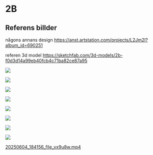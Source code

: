 # 2B

## Referens billder


någons annans design https://anst.artstation.com/projects/L2Jm2l?album_id=690251

referen 3d model https://sketchfab.com/3d-models/2b-f0d3d14a99eb40fcb4c71ba82ce87a95

![](assets/20250604_183912_2b__cosplay_pattern_tutorial___nier_automata_by_patterncos_dccniyi-414w-2xlov.jpg)


![](assets/20250604_183930_2b__cosplay_pattern_tutorial___nier_automata_by_patterncos_dccnih8-414w-2x.jpg)

![](assets/20250604_184130_il_794xN.6480530991_gcpt.jpg)

![](assets/20250604_184130_il_794xN.6480531289_trc5.jpg)

![](assets/20250604_184130_il_794xN.6480530987_3ium.jpg)

![](assets/20250604_184130_il_794xN.6480530985_bi5u.jpg)

![](assets/20250604_184130_il_794xN.6432435220_bp1a.jpg)

![](assets/20250604_184130_il_794xN.6432430116_6q30.jpg)


[20250604_184156_file_vx9u8w.mp4](assets/20250604_184156_file_vx9u8w.mp4)
